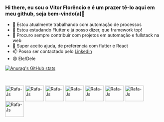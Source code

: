 ### Hi there, eu sou o Vitor Florêncio e é um prazer tê-lo aqui em meu github, seja bem-vindo(a)👋

* 🔭 Estou atualmente trabalhando com automação de processos
* 🌱 Estou estudando Flutter e já posso dizer, que framework top!
* 👯 Procuro sempre contribuir com projetos em automação e fullstack na web
* 🤔 Super aceito ajuda, de preferencia com flutter e React
* 📫 Posso ser contactado pelo [Linkedin](https://www.linkedin.com/in/vitorflorencio/)
* 😄 Ele/Dele

[![Anurag's GitHub stats](https://github-readme-stats.vercel.app/api?username=FoxHere&show_icons=true&theme=dracula)](https://github.com/anuraghazra/github-readme-stats)

##

<div style="display: inline_block"><br>
          <img align="center" alt="Rafa-Js" height="50" width="60" src="https://cdn.jsdelivr.net/gh/devicons/devicon/icons/vscode/vscode-original.svg" /> 
          <img align="center" alt="Rafa-Js" height="50" width="60" src="https://cdn.jsdelivr.net/gh/devicons/devicon/icons/flutter/flutter-original.svg" /> 
          <img align="center" alt="Rafa-Js" height="50" width="60" src="https://cdn.jsdelivr.net/gh/devicons/devicon/icons/php/php-original.svg" /> 
          <img align="center" alt="Rafa-Js" height="50" width="60" src="https://cdn.jsdelivr.net/gh/devicons/devicon/icons/javascript/javascript-original.svg" /> 
          <img align="center" alt="Rafa-Js" height="50" width="60" src="https://cdn.jsdelivr.net/gh/devicons/devicon/icons/python/python-original.svg" /> 
          <img align="center" alt="Rafa-Js" height="50" width="60" src="https://cdn.jsdelivr.net/gh/devicons/devicon/icons/react/react-original.svg" /> 
          <img align="center" alt="Rafa-Js" height="50" width="60" src="https://cdn.jsdelivr.net/gh/devicons/devicon/icons/mysql/mysql-original.svg" /> 
          <img align="center" alt="Rafa-Js" height="50" width="60" src="https://cdn.jsdelivr.net/gh/devicons/devicon/icons/postgresql/postgresql-original.svg" /> 
          <i align="center" alt="Rafa-Js" height="30" width="40" class="devicon-microsoftsqlserver-plain"></i>
</div>
          
<!--
**FoxHere/FoxHere** is a ✨ _special_ ✨ repository because its `README.md` (this file) appears on your GitHub profile.

Here are some ideas to get you started:

- 🔭 I’m currently working on ...
- 🌱 I’m currently learning ...
- 👯 I’m looking to collaborate on ...
- 🤔 I’m looking for help with ...
- 💬 Ask me about ...
- 📫 How to reach me: ...
- 😄 Pronouns: ...
- ⚡ Fun fact: ...
-->
